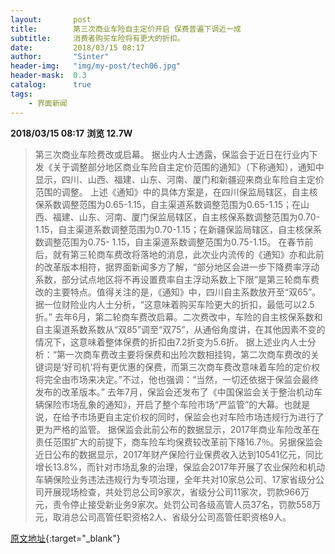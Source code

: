 ```yaml
---
layout:       post
title:        第三次商业车险自主定价开启 保费普遍下调近一成
subtitle:     消费者购买车险将有更大的折扣。
date:         2018/03/15 08:17
author:       "Sinter"
header-img:   "img/my-post/tech06.jpg"
header-mask:  0.3
catalog:      true
tags:
    - 界面新闻
---
```


**2018/03/15 08:17**  **浏览 12.7W**

> 第三次商业车险费改或启幕。
据业内人士透露，保监会于近日在行业内下发《关于调整部分地区商业车险自主定价范围的通知》（下称通知），通知中显示，四川、山西、福建、山东、河南、厦门和新疆迎来商业车险自主定价范围的调整。
上述《通知》中的具体方案是，在四川保监局辖区，自主核保系数调整范围为0.65-1.15，自主渠道系数调整范围为0.65-1.15；在山西、福建、山东、河南、厦门保监局辖区，自主核保系数调整范围为0.70-1.15，自主渠道系数调整范围为0.70-1.15；在新疆保监局辖区，自主核保系数调整范围为0.75- 1.15，自主渠道系数调整范围为0.75-1.15。
在春节前后，就有第三轮商车费改将落地的消息，此次业内流传的《通知》亦和此前的改革版本相符，据界面新闻多方了解，“部分地区会进一步下降费率浮动系数，部分试点地区将不再设置费率自主浮动系数上下限”是第三轮商车费改的主要特点。值得关注的是，《通知》中，四川自主系数放开至“双65”。据一位财险业内人士分析，“这意味着购买车险更大的折扣，最低可以2.5折。”
去年6月，第二轮商车费改启幕。二次费改中，车险的自主核保系数和自主渠道系数系数从“双85”调至“双75”，从通俗角度讲，在其他因素不变的情况下，这意味着整体保费的折扣由7.2折变为5.6折。
据上述业内人士分析：“第一次商车费改主要将保费和出险次数相挂钩，第二次商车费改的关键词是‘好司机’将有更优惠的保费，而第三次商车费改意味着车险的定价权将完全由市场来决定。”不过，他也强调：“当然，一切还依据于保监会最终发布的改革版本。”
去年7月，保监会还发布了《中国保监会关于整治机动车辆保险市场乱象的通知》，开启了整个车险市场“严监管”的大幕。也就是说，在给予市场更自主定价权的同时，保监会也对车险市场违规行为进行了更为严格的监管。
据保监会此前公布的数据显示，2017年商业车险改革在责任范围扩大的前提下，商车险车均保费较改革前下降16.7％。另据保监会近日公布的数据显示，2017年财产保险行业保费收入达到10541亿元，同比增长13.8%，而针对市场乱象的治理，保监会2017年开展了农业保险和机动车辆保险业务违法违规行为专项治理，全年共对10家总公司、17家省级分公司开展现场检查，共处罚总公司9家次，省级分公司11家次，罚款966万元，责令停止接受新业务9家次。处罚公司各级高管人员37名，罚款558万元，取消总公司高管任职资格2人、省级分公司高管任职资格9人。


[原文地址](http://www.jiemian.com/article/1990194.html){:target="_blank"}


